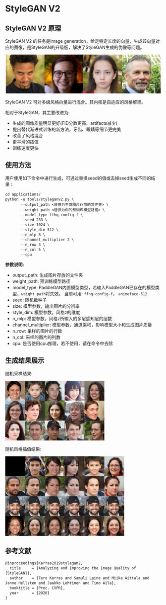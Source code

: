 # StyleGAN V2

## StyleGAN V2 原理

StyleGAN V2 的任务是image generation，给定特定长度的向量，生成该向量对应的图像，是StyleGAN的升级版，解决了StyleGAN生成的伪像等问题。

<div align="center">
  <img src="../../imgs/stylegan2-teaser-1024x256.png" width="500"/>
</div>

StyleGAN V2 可对多级风格向量进行混合。其内核是自适应的风格解耦。

相对于StyleGAN，其主要改进为:

- 生成的图像质量明显更好(FID分数更高、artifacts减少)
- 提出替代渐进式训练的新方法，牙齿、眼睛等细节更完美
- 改善了风格混合
- 更平滑的插值
- 训练速度更快

## 使用方法

用户使用如下命令中进行生成，可通过替换seed的值或去掉seed生成不同的结果：

```
cd applications/
python -u tools/styleganv2.py \
       --output_path <替换为生成图片存放的文件夹> \
       --weight_path <替换为你的预训练模型路径> \
       --model_type ffhq-config-f \
       --seed 233 \
       --size 1024 \
       --style_dim 512 \
       --n_mlp 8 \
       --channel_multiplier 2 \
       --n_row 3 \
       --n_col 5 \
       --cpu
```

**参数说明:**
- output_path: 生成图片存放的文件夹
- weight_path: 预训练模型路径
- model_type: PaddleGAN内置模型类型，若输入PaddleGAN已存在的模型类型，`weight_path`将失效。
  当前可用: `ffhq-config-f`， `animeface-512`
- seed: 随机数种子
- size: 模型参数，输出图片的分辨率
- style_dim: 模型参数，风格z的维度
- n_mlp: 模型参数，风格z所输入的多层感知层的层数
- channel_multiplier: 模型参数，通道乘积，影响模型大小和生成图片质量
- n_row: 采样的图片的行数
- n_col: 采样的图片的列数
- cpu: 是否使用cpu推理，若不使用，请在命令中去除


## 生成结果展示

随机采样结果:

![随机采样结果](../../imgs/stylegan2-sample.png)

随机风格插值结果:

![随机风格插值结果](../../imgs/stylegan2-sample-mixing-0.png)


## 参考文献

```
@inproceedings{Karras2019stylegan2,
  title     = {Analyzing and Improving the Image Quality of {StyleGAN}},
  author    = {Tero Karras and Samuli Laine and Miika Aittala and Janne Hellsten and Jaakko Lehtinen and Timo Aila},
  booktitle = {Proc. CVPR},
  year      = {2020}
}

```
